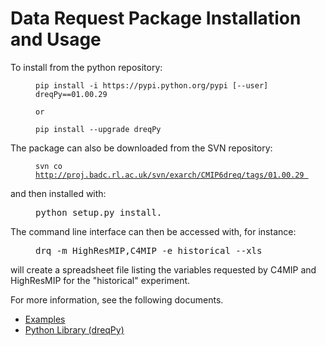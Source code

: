 <h1 class="title">Data Request Package Installation and Usage</h1>

<div id="cog_post_body">
    <div id="cog_post_body">
        <p>
	To install from the python repository:</p>
<p style="margin-left: 40px;">
	<kbd><code>pip install -i https://pypi.python.org/pypi [--user]&nbsp; dreqPy==01.00.29</code></kbd></p>
<p style="margin-left: 40px;">
	<kbd><code>or</code></kbd></p>
<p style="margin-left: 40px;">
	<kbd><code>pip install --upgrade dreqPy</code></kbd></p>
<p>
	The package can also be downloaded from the SVN repository:</p>
<p style="margin-left: 40px;">
	<kbd><code>svn co <a href="http://proj.badc.rl.ac.uk/svn/exarch/CMIP6dreq/tags/01.00.29">http://proj.badc.rl.ac.uk/svn/exarch/CMIP6dreq/tags/01.00.29 </a></code></kbd></p>
<p>
	and then installed with:</p>
<p style="margin-left: 40px;">
	<kbd>python setup.py install.</kbd></p>
<p>
	The command line interface can then be accessed with, for instance:</p>
<p style="margin-left: 40px;">
	<kbd>drq -m HighResMIP,C4MIP -e historical --xls</kbd></p>
<p>
	will create a spreadsheet file listing the variables requested by C4MIP and HighResMIP for the &quot;historical&quot; experiment.</p>

<p>
	For more information, see the following documents.</p>
<ul>
	<li>
		<a href="http://proj.badc.rl.ac.uk/svn/exarch/CMIP6dreq/trunk/dreqPy/docs/dreqExamples.pdf">Examples</a></li>
	<li>
		<a href="http://proj.badc.rl.ac.uk/svn/exarch/CMIP6dreq/tags/latest/dreqPy/docs/dreqPy.pdf">Python Library (dreqPy)</a></li>
</ul>
</div> <!--// end div id=cog_post_body //-->
